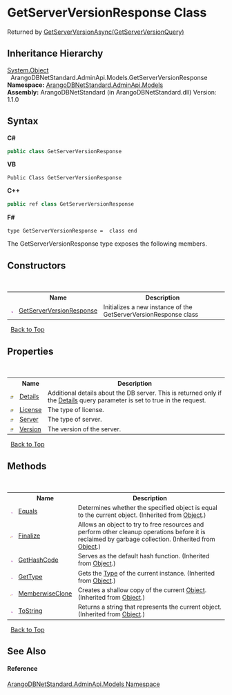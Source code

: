 # GetServerVersionResponse Class
 

Returned by <a href="25d28818-de44-be34-40e8-c65e6f93c59a">GetServerVersionAsync(GetServerVersionQuery)</a>


## Inheritance Hierarchy
<a href="https://docs.microsoft.com/dotnet/api/system.object" target="_blank" rel="noopener noreferrer">System.Object</a><br />&nbsp;&nbsp;ArangoDBNetStandard.AdminApi.Models.GetServerVersionResponse<br />
**Namespace:**&nbsp;<a href="09a5369e-c1cb-35e0-2a36-7817d39ab37d">ArangoDBNetStandard.AdminApi.Models</a><br />**Assembly:**&nbsp;ArangoDBNetStandard (in ArangoDBNetStandard.dll) Version: 1.1.0

## Syntax

**C#**<br />
``` C#
public class GetServerVersionResponse
```

**VB**<br />
``` VB
Public Class GetServerVersionResponse
```

**C++**<br />
``` C++
public ref class GetServerVersionResponse
```

**F#**<br />
``` F#
type GetServerVersionResponse =  class end
```

The GetServerVersionResponse type exposes the following members.


## Constructors
&nbsp;<table><tr><th></th><th>Name</th><th>Description</th></tr><tr><td>![Public method](media/pubmethod.gif "Public method")</td><td><a href="5b1d80c4-c9b8-5625-ba60-652954502716">GetServerVersionResponse</a></td><td>
Initializes a new instance of the GetServerVersionResponse class</td></tr></table>&nbsp;
<a href="#getserverversionresponse-class">Back to Top</a>

## Properties
&nbsp;<table><tr><th></th><th>Name</th><th>Description</th></tr><tr><td>![Public property](media/pubproperty.gif "Public property")</td><td><a href="8bc9b7ae-00dd-b364-d67b-3551c599b520">Details</a></td><td>
Additional details about the DB server. This is returned only if the <a href="0c182781-0867-f0ed-ef77-989bc08cfce2">Details</a> query parameter is set to true in the request.</td></tr><tr><td>![Public property](media/pubproperty.gif "Public property")</td><td><a href="aa1863a1-d9c3-80a9-8901-031acacaa018">License</a></td><td>
The type of license.</td></tr><tr><td>![Public property](media/pubproperty.gif "Public property")</td><td><a href="356b1061-2b19-0839-f56e-6ac73b91b144">Server</a></td><td>
The type of server.</td></tr><tr><td>![Public property](media/pubproperty.gif "Public property")</td><td><a href="d3104a6c-7df2-e907-bd99-f7e01a9f81e9">Version</a></td><td>
The version of the server.</td></tr></table>&nbsp;
<a href="#getserverversionresponse-class">Back to Top</a>

## Methods
&nbsp;<table><tr><th></th><th>Name</th><th>Description</th></tr><tr><td>![Public method](media/pubmethod.gif "Public method")</td><td><a href="https://docs.microsoft.com/dotnet/api/system.object.equals#system-object-equals(system-object)" target="_blank" rel="noopener noreferrer">Equals</a></td><td>
Determines whether the specified object is equal to the current object.
 (Inherited from <a href="https://docs.microsoft.com/dotnet/api/system.object" target="_blank" rel="noopener noreferrer">Object</a>.)</td></tr><tr><td>![Protected method](media/protmethod.gif "Protected method")</td><td><a href="https://docs.microsoft.com/dotnet/api/system.object.finalize#system-object-finalize" target="_blank" rel="noopener noreferrer">Finalize</a></td><td>
Allows an object to try to free resources and perform other cleanup operations before it is reclaimed by garbage collection.
 (Inherited from <a href="https://docs.microsoft.com/dotnet/api/system.object" target="_blank" rel="noopener noreferrer">Object</a>.)</td></tr><tr><td>![Public method](media/pubmethod.gif "Public method")</td><td><a href="https://docs.microsoft.com/dotnet/api/system.object.gethashcode#system-object-gethashcode" target="_blank" rel="noopener noreferrer">GetHashCode</a></td><td>
Serves as the default hash function.
 (Inherited from <a href="https://docs.microsoft.com/dotnet/api/system.object" target="_blank" rel="noopener noreferrer">Object</a>.)</td></tr><tr><td>![Public method](media/pubmethod.gif "Public method")</td><td><a href="https://docs.microsoft.com/dotnet/api/system.object.gettype#system-object-gettype" target="_blank" rel="noopener noreferrer">GetType</a></td><td>
Gets the <a href="https://docs.microsoft.com/dotnet/api/system.type" target="_blank" rel="noopener noreferrer">Type</a> of the current instance.
 (Inherited from <a href="https://docs.microsoft.com/dotnet/api/system.object" target="_blank" rel="noopener noreferrer">Object</a>.)</td></tr><tr><td>![Protected method](media/protmethod.gif "Protected method")</td><td><a href="https://docs.microsoft.com/dotnet/api/system.object.memberwiseclone#system-object-memberwiseclone" target="_blank" rel="noopener noreferrer">MemberwiseClone</a></td><td>
Creates a shallow copy of the current <a href="https://docs.microsoft.com/dotnet/api/system.object" target="_blank" rel="noopener noreferrer">Object</a>.
 (Inherited from <a href="https://docs.microsoft.com/dotnet/api/system.object" target="_blank" rel="noopener noreferrer">Object</a>.)</td></tr><tr><td>![Public method](media/pubmethod.gif "Public method")</td><td><a href="https://docs.microsoft.com/dotnet/api/system.object.tostring#system-object-tostring" target="_blank" rel="noopener noreferrer">ToString</a></td><td>
Returns a string that represents the current object.
 (Inherited from <a href="https://docs.microsoft.com/dotnet/api/system.object" target="_blank" rel="noopener noreferrer">Object</a>.)</td></tr></table>&nbsp;
<a href="#getserverversionresponse-class">Back to Top</a>

## See Also


#### Reference
<a href="09a5369e-c1cb-35e0-2a36-7817d39ab37d">ArangoDBNetStandard.AdminApi.Models Namespace</a><br />